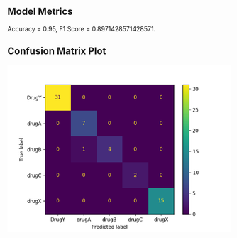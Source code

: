 ## Model Metrics

Accuracy = 0.95, F1 Score = 0.8971428571428571.
## Confusion Matrix Plot
![Confusion Matrix](./Results/model_results.png)
